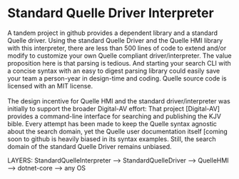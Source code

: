 ﻿# Standard Quelle Driver Interpreter

A tandem project in github provides a dependent library and a standard Quelle driver.
Using the standard Quelle Driver and the Quelle HMI library with this interpreter, there are less than 
500 lines of code to extend and/or modify to customize your own Quelle compliant driver/interpreter.
The value proposition here is that parsing is tedious. And starting your search CLI with a concise syntax
with an easy to digest parsing library could easily save your team a person-year in design-time and coding.
Quelle source code is licensed with an MIT license.
<br/></br>
The design incentive for Quelle HMI and the standard driver/interpreter was initially to support the broader Digital-AV effort: That project [Digital-AV] provides a command-line interface for searching and publishing the KJV bible. Every attempt has been made to keep the Quelle syntax agnostic about the search domain, yet the Quelle user documentation itself [coming soon to github is heavily biased in its syntax examples. Still, the search domain of the standard Quelle Driver remains unbiased.

LAYERS:
StandardQuelleInterpreter --> StandardQuelleDriver --> QuelleHMI --> dotnet-core --> any OS